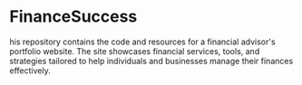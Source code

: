 # FinanceSuccess
his repository contains the code and resources for a financial advisor's portfolio website. The site showcases financial services, tools, and strategies tailored to help individuals and businesses manage their finances effectively.
